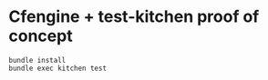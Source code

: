 Cfengine + test-kitchen proof of concept
========================================

```
bundle install
bundle exec kitchen test
```

